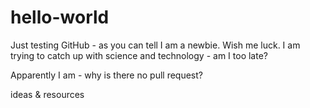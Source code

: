 # hello-world

Just testing GitHub - as you can tell I am a newbie. Wish me luck.
I am trying to catch up with science and technology - am I too late?

Apparently I am - why is there no pull request?

ideas &amp; resources
